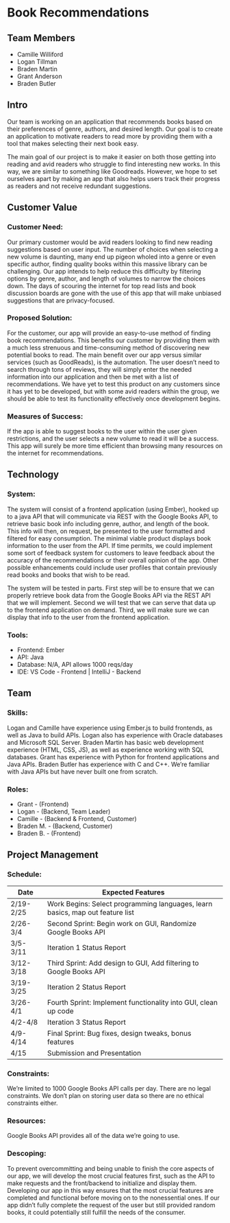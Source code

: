 # Book Recommendations

## Team Members

* Camille Williford
* Logan Tillman
* Braden Martin
* Grant Anderson
* Braden Butler

## Intro

Our team is working on an application that recommends books based on their preferences of genre, authors, and desired length. Our goal is to create an application to motivate readers to read more by providing them with a tool that makes selecting their next book easy.
    
The main goal of our project is to make it easier on both those getting into reading and avid readers who struggle to find interesting new works. In this way, we are similar to something like Goodreads. However, we hope to set ourselves apart by making an app that also helps users track their progress as readers and not receive redundant suggestions.

## Customer Value

### Customer Need:

Our primary customer would be avid readers looking to find new reading suggestions based on user input. The number of choices when selecting a new volume is daunting, many end up pigeon wholed into a genre or even specific author, finding quality books within this massive library can be challenging. Our app intends to help reduce this difficulty by filtering options by genre, author, and length of volumes to narrow the choices down. The days of scouring the internet for top read lists and book discussion boards are gone with the use of this app that will make unbiased suggestions that are privacy-focused.

### Proposed Solution:

For the customer, our app will provide an easy-to-use method of finding book recommendations. This benefits our customer by providing them with a much less strenuous and time-consuming method of discovering new potential books to read. The main benefit over our app versus similar services (such as GoodReads), is the automation. The user doesn’t need to search through tons of reviews, they will simply enter the needed information into our application and then be met with a list of recommendations. We have yet to test this product on any customers since it has yet to be developed, but with some avid readers within the group, we should be able to test its functionality effectively once development begins.

### Measures of Success: 

If the app is able to suggest books to the user within the user given restrictions, and the user selects a new volume to read it will be a success. This app will surely be more time efficient than browsing many resources on the internet for recommendations.

## Technology

### System: 
	
The system will consist of a frontend application (using Ember), hooked up to a java API that will communicate via REST with the Google Books API, to retrieve basic book info including genre, author, and length of the book. This info will then, on request, be presented to the user formatted and filtered for easy consumption. The minimal viable product displays book information to the user from the API. If time permits, we could implement some sort of feedback system for customers to leave feedback about the accuracy of the recommendations or their overall opinion of the app. Other possible enhancements could include user profiles that contain previously read books and books that wish to be read.

The system will be tested in parts. First step will be to ensure that we can properly retrieve book data from the Google Books API via the REST API that we will implement. Second we will test that we can serve that data up to the frontend application on demand. Third, we will make sure we can display that info to the user from the frontend application.


### Tools:

* Frontend: Ember
* API: Java
* Database: N/A, API allows 1000 reqs/day
* IDE: VS Code - Frontend | IntelliJ - Backend

## Team

### Skills:

Logan and Camille have experience using Ember.js to build frontends, as well as Java to build APIs. Logan also has experience with Oracle databases and Microsoft SQL Server. Braden Martin has basic web development experience (HTML, CSS, JS), as well as experience working with SQL databases. Grant has experience with Python for frontend applications and Java APIs. Braden Butler has experience with C and C++. We’re familiar with Java APIs but have never built one from scratch.

### Roles:

* Grant - (Frontend)
* Logan - (Backend, Team Leader)
* Camille - (Backend & Frontend, Customer)
* Braden M. - (Backend, Customer)
* Braden B. - (Frontend)

## Project Management

### Schedule:
| Date | Expected Features |
| ----- | ----------------- |
| 2/19-2/25 | Work Begins: Select programming languages, learn basics, map out feature list |
| 2/26-3/4 | Second Sprint: Begin work on GUI, Randomize Google Books API
| 3/5-3/11 | Iteration 1 Status Report |
| 3/12-3/18 | Third Sprint: Add design to GUI, Add filtering to Google Books API |
| 3/19-3/25 | Iteration 2 Status Report |
| 3/26-4/1 | Fourth Sprint: Implement functionality into GUI, clean up code |
| 4/2-4/8 | Iteration 3 Status Report |
| 4/9-4/14 | Final Sprint: Bug fixes, design tweaks, bonus features
| 4/15 | Submission and Presentation |

### Constraints:
	
We’re limited to 1000 Google Books API calls per day. There are no legal constraints. We don’t plan on storing user data so there are no ethical constraints either.

### Resources:

Google Books API provides all of the data we’re going to use.

### Descoping: 

To prevent overcommitting and being unable to finish the core aspects of our app, we will develop the most crucial features first, such as the API to make requests and the front/backend to initialize and display them. Developing our app in this way ensures that the most crucial features are completed and functional before moving on to the nonessential ones. If our app didn’t fully complete the request of the user but still provided random books, it could potentially still fulfill the needs of the consumer.
